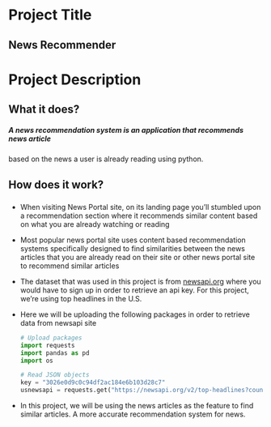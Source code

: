 # Project Title
## News Recommender
# Project Description
## What it does?
##### A news recommendation system is an application that recommends news article 
based on the news a user is already reading using python.
## How does it work?
##### 
- When visiting News Portal site, on its landing page you’ll stumbled upon a recommendation section where it recommends similar content based on what you are already watching or reading
- Most popular news portal site uses content based recommendation systems specifically designed to find similarities between the news articles that you are already read on their site or other news portal site to recommend similar articles
- The dataset that was used in this project is from [newsapi.org](http://newsapi.org) where you would have to sign up in order to retrieve an api key. For this project, we’re using top headlines in the U.S.
- Here we will be uploading the following packages in order to retrieve data from newsapi site
    
    ```python
    # Upload packages
    import requests
    import pandas as pd
    import os
    
    # Read JSON objects
    key = "3026e0d9c0c94df2ac184e6b103d28c7"
    usnewsapi = requests.get("https://newsapi.org/v2/top-headlines?country=gb&apiKey=3026e0d9c0c94df2ac184e6b103d28c7").json()
    ```
    
- In this project, we will be using the news articles as the feature to find similar articles. A more accurate recommendation system for news.
